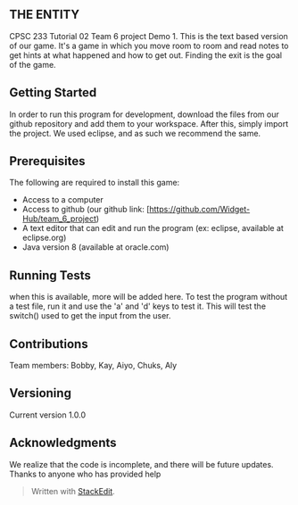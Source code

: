 ﻿## THE ENTITY

CPSC 233 Tutorial 02 Team 6 project Demo 1. This is the text based version of our game. It's a game in which you move room to room and read notes to get hints at what happened and how to get out. Finding the exit is the goal of the game.

## Getting Started
In order to run this program for development, download the files from our github repository and add them to your workspace. After this, simply import the project. We used eclipse, and as such we recommend the same.

## Prerequisites
The following are required to install this game:

 - Access to a computer
 - Access to github (our github link: [https://github.com/Widget-Hub/team_6_project)
 - A text editor that can edit and run the program (ex: eclipse, available at eclipse.org)
 - Java version 8 (available at oracle.com)

## Running Tests
when this is available, more will be added here.
To test the program without a test file, run it and use the 'a' and 'd' keys to test it. This will test the switch() used to get the input from the user.

## Contributions
Team members: Bobby, Kay, Aiyo, Chuks, Aly

## Versioning
Current version 1.0.0


## Acknowledgments
We realize that the code is incomplete, and there will be future updates.
Thanks to anyone who has provided help


> Written with [StackEdit](https://stackedit.io/).
